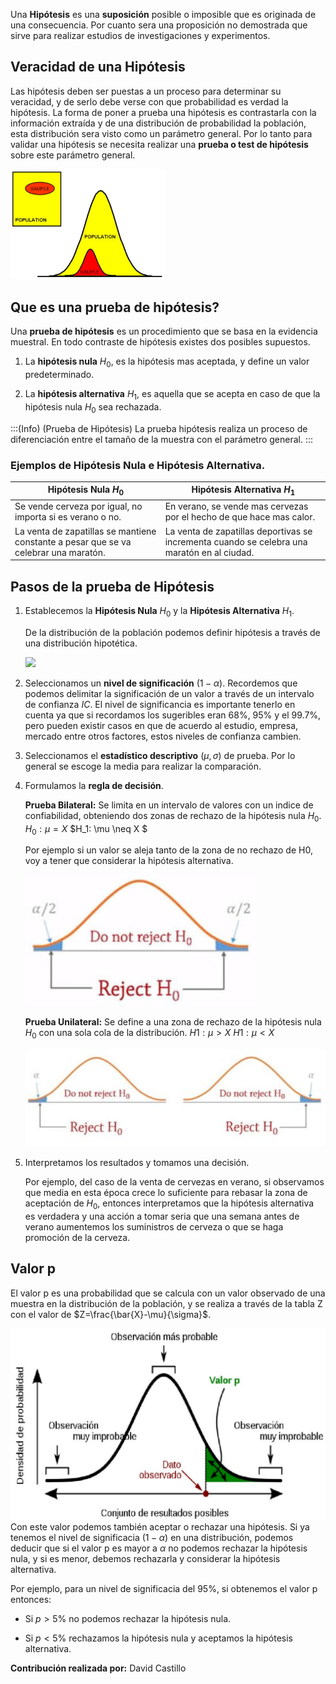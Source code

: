 Una **Hipótesis** es una **suposición** posible o imposible que es originada de una consecuencia. Por cuanto sera una proposición no demostrada que sirve para realizar estudios de investigaciones y experimentos.

## Veracidad de una Hipótesis

Las hipótesis deben ser puestas a un proceso para determinar su veracidad, y de serlo debe verse con que probabilidad es verdad la hipótesis.  La forma de poner a prueba una hipótesis es contrastarla con la información extraída y de una distribución de probabilidad la población, esta distribución sera visto como un parámetro general. Por lo tanto para validar una hipótesis se necesita realizar una **prueba o test de hipótesis** sobre este parámetro general.

<img title="" src="img/2022-08-20-12-02-52-image.png" alt="" width="248" data-align="center">

## Que es una prueba de hipótesis?

Una **prueba de hipótesis** es un procedimiento que se basa en la evidencia muestral. En todo contraste de hipótesis existes dos posibles supuestos.

1. La **hipótesis nula** $H_0$, es la hipótesis mas aceptada, y define un valor predeterminado.

2. La **hipótesis alternativa** $H_1$, es aquella que se acepta en caso de que la hipótesis nula $H_0$ sea rechazada.

:::(Info) (Prueba de Hipótesis)
La prueba hipótesis realiza un proceso de diferenciación entre el tamaño de la muestra con el parámetro general.
:::

### Ejemplos de Hipótesis Nula e Hipótesis Alternativa.

| Hipótesis Nula $H_0$                                                                 | Hipótesis Alternativa $H_1$                                                                 |
| ------------------------------------------------------------------------------------ | ------------------------------------------------------------------------------------------- |
| Se vende cerveza por igual, no importa si es verano o no.                            | En verano, se vende mas cervezas por el hecho de que hace mas calor.                        |
| La venta de zapatillas se mantiene constante a pesar que se va celebrar una maratón. | La venta de zapatillas deportivas se incrementa cuando se celebra una maratón en al ciudad. |

## Pasos de la prueba de Hipótesis

1. Establecemos la **Hipótesis Nula** $H_0$ y la **Hipótesis Alternativa** $H_1$.
   
   De la distribución de la población podemos definir hipótesis a través de una distribución hipotética. 
   
   ![](C:\Users\raycr\AppData\Roaming\marktext\images\2022-08-20-11-33-22-image.png)

2. Seleccionamos un **nivel de significación** $(1-\alpha)$. Recordemos que podemos delimitar la significación de un valor a través de un intervalo de confianza $IC$. El nivel de significancia es importante tenerlo en cuenta ya que si recordamos los sugeribles eran 68%, 95% y el 99.7%, pero pueden existir casos en que de acuerdo al estudio, empresa, mercado entre otros factores, estos niveles de confianza cambien.

3. Seleccionamos el **estadístico descriptivo** ($\mu,\sigma$) de prueba. Por lo general se escoge la media para realizar la comparación.

4. Formulamos la **regla de decisión**.
   
   **Prueba Bilateral:** Se limita en un intervalo de valores con un indice de confiabilidad, obteniendo dos zonas de rechazo de la hipótesis nula $H_0$.
   $H_0:\mu=X$
   $H_1: \mu \neq X $ 
   
   Por ejemplo si un valor se aleja tanto de la zona de no rechazo de H0, voy a tener que considerar la hipótesis alternativa.
   
   ![](img/2022-08-20-11-49-28-image.png)
   
   **Prueba Unilateral:** Se define a una zona de rechazo de la hipótesis nula $H_0$ con una sola cola de la distribución.
   $H1: \mu > X$
   $H1: \mu < X$
   
   ![](img/2022-08-20-11-50-07-image.png)

5. Interpretamos los resultados  y tomamos una decisión.
   
   Por ejemplo, del caso de la venta de cervezas en verano, si observamos que media en esta época crece lo suficiente para rebasar la zona de aceptación de $H_0$, entonces interpretamos que la hipótesis alternativa es verdadera y una acción a tomar seria que una semana antes de verano aumentemos los suministros de cerveza o que se haga promoción de la cerveza.

## Valor p

El valor p es una probabilidad que se calcula con un valor observado de una muestra en la distribución de la población, y se realiza a través de la tabla Z con el valor de $Z=\frac{\bar{X}-\mu}{\sigma}$. 

![](img/2022-08-20-12-41-20-image.png)Con este valor podemos también aceptar o rechazar una hipótesis. Si ya tenemos el nivel de significacia $(1-\alpha)$ en una distribución, podemos deducir que si el valor p es mayor a $\alpha$ no podemos rechazar la hipótesis nula, y si es menor, debemos rechazarla y considerar la hipótesis alternativa.

Por ejemplo, para un nivel de significacia del 95%, si obtenemos el valor p entonces:

- Si $p>5\%$ no podemos rechazar la hipótesis nula.

- Si $p<5\%$ rechazamos la hipótesis nula y aceptamos la hipótesis alternativa.

**Contribución realizada por:** David Castillo
